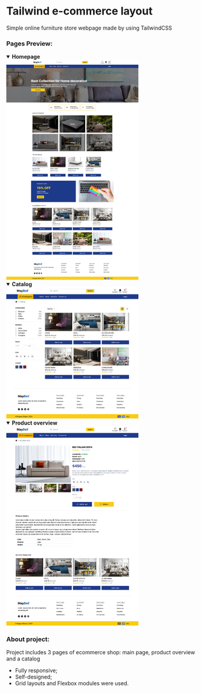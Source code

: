 # Tailwind e-commerce layout

Simple online furniture store webpage made by using TailwindCSS

### Pages Preview:

<details open="true"><summary><strong>Homepage</strong></summary>
<img width="350px" src="./assets/images/main-page-screenshot.png" alt="Homepage">
</details>

<details open="true"><summary><strong>Catalog</strong></summary>
<img width="350px" src="assets/images/catalog-screenshot.png" alt="Catalog">
</details>

<details open="true"><summary><strong>Product overview</strong></summary>
<img width="350px" src="assets/images/product-overview-screenshot.png" alt="Product overview">
</details>
  
### About project:

Project includes 3 pages of ecommerce shop: main page, product overview and a catalog

- Fully responsive;
- Self-designed;
- Grid layouts and Flexbox modules were used.
